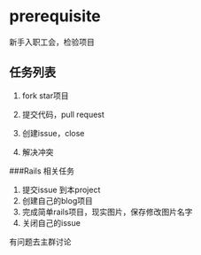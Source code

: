 prerequisite
============

新手入职工会，检验项目

## 任务列表

1. fork star项目

2. 提交代码，pull request

3. 创建issue，close

4. 解决冲突

###Rails 相关任务
1. 提交issue 到本project
2. 创建自己的blog项目
3. 完成简单rails项目，现实图片，保存修改图片名字
4. 关闭自己的issue

有问题去主群讨论
